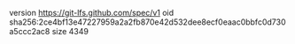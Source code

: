 version https://git-lfs.github.com/spec/v1
oid sha256:2ce4bf13e47227959a2a2fb870e42d532dee8ecf0eaac0bbfc0d730a5ccc2ac8
size 4349
